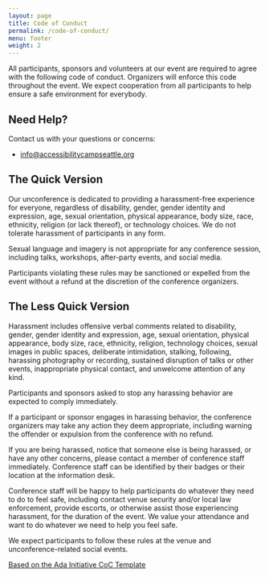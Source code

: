 ```yaml
---
layout: page
title: Code of Conduct
permalink: /code-of-conduct/
menu: footer
weight: 2
---
```


All participants, sponsors and volunteers at our event are required to agree with the following code of conduct. Organizers will enforce this code throughout the event. We expect cooperation from all participants to help ensure a safe environment for everybody.

## Need Help?

Contact us with your questions or concerns:
- [info@accessibilitycampseattle.org](info@accessibilitycampseattle.org)

## The Quick Version

Our unconference is dedicated to providing a harassment-free experience for everyone, regardless of disability, gender, gender identity and expression, age, sexual orientation, physical appearance, body size, race, ethnicity, religion (or lack thereof), or technology choices. We do not tolerate harassment of participants in any form.

Sexual language and imagery is not appropriate for any conference session, including talks, workshops, after-party events, and social media.

Participants violating these rules may be sanctioned or expelled from the event without a refund at the discretion of the conference organizers.

## The Less Quick Version

Harassment includes offensive verbal comments related to disability, gender, gender identity and expression, age, sexual orientation, physical appearance, body size, race, ethnicity, religion, technology choices, sexual images in public spaces, deliberate intimidation, stalking, following, harassing photography or recording, sustained disruption of talks or other events, inappropriate physical contact, and unwelcome attention of any kind.

Participants and sponsors asked to stop any harassing behavior are expected to comply immediately.

If a participant or sponsor engages in harassing behavior, the conference organizers may take any action they deem appropriate, including warning the offender or expulsion from the conference with no refund.

If you are being harassed, notice that someone else is being harassed, or have any other concerns, please contact a member of conference staff immediately. Conference staff can be identified by their badges or their location at the information desk.

Conference staff will be happy to help participants do whatever they need to do to feel safe, including contact venue security and/or local law enforcement, provide escorts, or otherwise assist those experiencing harassment, for the duration of the event. We value your attendance and want to do whatever we need to help you feel safe.

We expect participants to follow these rules at the venue and unconference-related social events.

[Based on the Ada Initiative CoC Template](http://confcodeofconduct.com/)
